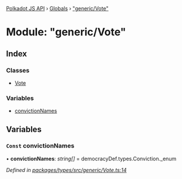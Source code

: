 [Polkadot JS API](../README.md) › [Globals](../globals.md) › ["generic/Vote"](_generic_vote_.md)

# Module: "generic/Vote"

## Index

### Classes

* [Vote](../classes/_generic_vote_.vote.md)

### Variables

* [convictionNames](_generic_vote_.md#const-convictionnames)

## Variables

### `Const` convictionNames

• **convictionNames**: *string[]* = democracyDef.types.Conviction._enum

*Defined in [packages/types/src/generic/Vote.ts:14](https://github.com/polkadot-js/api/blob/9ea6053a42/packages/types/src/generic/Vote.ts#L14)*

